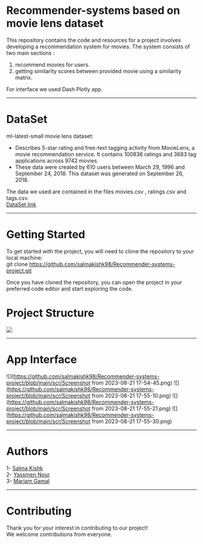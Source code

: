 # Recommender-systems based on movie lens dataset
This repository contains the code and resources for a project involves developing a recommendation system for movies.
The system consists of two main sections :
  1. recommend movies for users.
  2. getting similarity scores between provided movie using a similarity matrix.
  
  For interface we used Dash Plotly app.

---
# DataSet
ml-latest-small movie lens dataset:
- Describes 5-star rating and free-text tagging activity from MovieLens, a movie recommendation service. It contains 100836 ratings and 3683 tag applications across 9742 movies.
- These data were created by 610 users between March 29, 1996 and September 24, 2018. This dataset was generated on September 26, 2018.

The data we used are contained in the files movies.csv , ratings.csv and tags.csv.
<br>
[DataSet link](https://www.kaggle.com/datasets/shubhammehta21/movie-lens-small-latest-dataset)

---
# 


# Getting Started
To get started with the project, you will need to clone the repository to your local machine:<br>
git clone  https://github.com/salmakishk98/Recommender-systems-project.git <br>

Once you have cloned the repository, you can open the project in your preferred code editor and start exploring the code.


# Project Structure

![](https://github.com/salmakishk98/Recommender-systems-project/blob/main/scr/Screenshot%20from%202023-06-25%2015-41-45.png)

---

# App Interface

![](https://github.com/salmakishk98/Recommender-systems-project/blob/main/scr/Screenshot from 2023-08-21 17-54-45.png)
![](https://github.com/salmakishk98/Recommender-systems-project/blob/main/scr/Screenshot from 2023-08-21 17-55-10.png)
![](https://github.com/salmakishk98/Recommender-systems-project/blob/main/scr/Screenshot from 2023-08-21 17-55-21.png)
![](https://github.com/salmakishk98/Recommender-systems-project/blob/main/scr/Screenshot from 2023-08-21 17-55-30.png)

---
# Authors
  1- [Salma Kishk](https://github.com/salmakishk98)<br>
  2- [Yassmen Nour](https://github.com/YasmeenNour)<br>
  3- [Mariam Gamal](https://github.com/Mariam111)<br>


  
---
# Contributing
Thank you for your interest in contributing to our project!<br>
We welcome contributions from everyone. 





